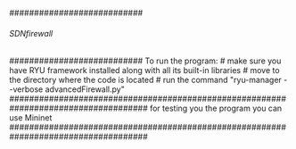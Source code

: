 ###########################
###### SDNfirewall ########
###########################
To run the program:
	# make sure you have RYU framework installed along with all its built-in libraries
	# move to the directory where the code is located
	# run the command "ryu-manager --verbose advancedFirewall.py"
####################################################################################
for testing you the program you can use Mininet
####################################################################################
